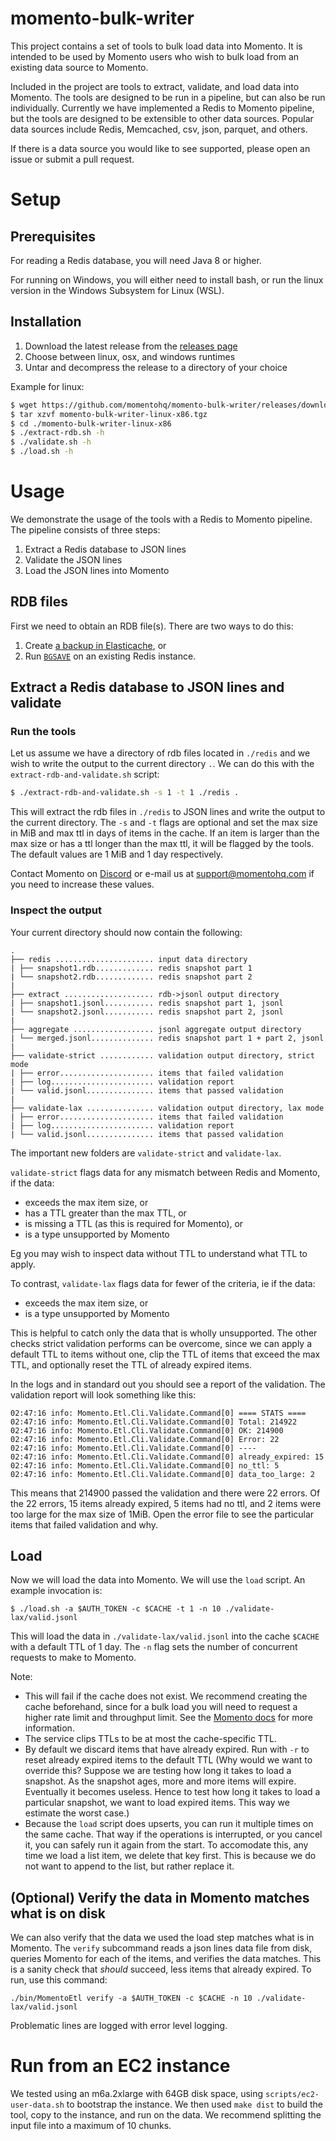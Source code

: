 # momento-bulk-writer

This project contains a set of tools to bulk load data into Momento. It is intended to be used by Momento users who wish to bulk load from an existing data source to Momento.

Included in the project are tools to extract, validate, and load data into Momento. The tools are designed to be run in a pipeline, but can also be run individually.
Currently we have implemented a Redis to Momento pipeline, but the tools are designed to be extensible to other data sources. Popular data sources include Redis, Memcached, csv, json, parquet, and others.

If there is a data source you would like to see supported, please open an issue or submit a pull request.

# Setup

## Prerequisites

For reading a Redis database, you will need Java 8 or higher.

For running on Windows, you will either need to install bash, or run the linux version in the Windows Subsystem for Linux (WSL).

## Installation

1. Download the latest release from the [releases page]()
2. Choose between linux, osx, and windows runtimes
3. Untar and decompress the release to a directory of your choice

Example for linux:

```bash
$ wget https://github.com/momentohq/momento-bulk-writer/releases/download/${version}/momento-bulk-writer-linux-x86.tgz
$ tar xzvf momento-bulk-writer-linux-x86.tgz
$ cd ./momento-bulk-writer-linux-x86
$ ./extract-rdb.sh -h
$ ./validate.sh -h
$ ./load.sh -h
```

# Usage

We demonstrate the usage of the tools with a Redis to Momento pipeline. The pipeline consists of three steps:

1. Extract a Redis database to JSON lines
2. Validate the JSON lines
3. Load the JSON lines into Momento

## RDB files

First we need to obtain an RDB file(s). There are two ways to do this:

1. Create [a backup in Elasticache](https://docs.aws.amazon.com/AmazonElastiCache/latest/red-ug/backups-manual.html), or
2. Run [`BGSAVE`](https://redis.io/commands/bgsave/) on an existing Redis instance.

## Extract a Redis database to JSON lines and validate

### Run the tools

Let us assume we have a directory of rdb files located in `./redis` and we wish to write the output to the current directory `.`. We can do this with the `extract-rdb-and-validate.sh` script:

```bash
$ ./extract-rdb-and-validate.sh -s 1 -t 1 ./redis .
```

This will extract the rdb files in `./redis` to JSON lines and write the output to the current directory. The `-s` and `-t` flags are optional and set the max size in MiB and max ttl in days of items in the cache. If an item is larger than the max size or has a ttl longer than the max ttl, it will be flagged by the tools. The default values are 1 MiB and 1 day respectively.

Contact Momento on [Discord](https://discord.com/invite/3HkAKjUZGq) or e-mail us at [support@momentohq.com](mailto:support@momentohq.com) if you need to increase these values.

### Inspect the output

Your current directory should now contain the following:

```
.
├── redis ...................... input data directory
| ├── snapshot1.rdb............. redis snapshot part 1
| └── snapshot2.rdb............. redis snapshot part 2
|
├── extract .................... rdb->jsonl output directory
| ├── snapshot1.jsonl........... redis snapshot part 1, jsonl
| └── snapshot2.jsonl........... redis snapshot part 2, jsonl
|
├── aggregate .................. jsonl aggregate output directory
| └── merged.jsonl.............. redis snapshot part 1 + part 2, jsonl
|
├── validate-strict ............ validation output directory, strict mode
| ├── error..................... items that failed validation
| ├── log....................... validation report
| └── valid.jsonl............... items that passed validation
|
├── validate-lax ............... validation output directory, lax mode
| ├── error..................... items that failed validation
| ├── log....................... validation report
| └── valid.jsonl............... items that passed validation
```

The important new folders are `validate-strict` and `validate-lax`.

`validate-strict` flags data for any mismatch between Redis and Momento, if the data:

- exceeds the max item size, or
- has a TTL greater than the max TTL, or
- is missing a TTL (as this is required for Momento), or
- is a type unsupported by Momento

Eg you may wish to inspect data without TTL to understand what TTL to apply.

To contrast, `validate-lax` flags data for fewer of the criteria, ie if the data:

- exceeds the max item size, or
- is a type unsupported by Momento

This is helpful to catch only the data that is wholly unsupported. The other checks strict validation performs can be overcome, since we can apply a default TTL to items without one, clip the TTL of items that exceed the max TTL, and optionally reset the TTL of already expired items.

In the logs and in standard out you should see a report of the validation. The validation report will look something like this:

```
02:47:16 info: Momento.Etl.Cli.Validate.Command[0] ==== STATS ====
02:47:16 info: Momento.Etl.Cli.Validate.Command[0] Total: 214922
02:47:16 info: Momento.Etl.Cli.Validate.Command[0] OK: 214900
02:47:16 info: Momento.Etl.Cli.Validate.Command[0] Error: 22
02:47:16 info: Momento.Etl.Cli.Validate.Command[0] ----
02:47:16 info: Momento.Etl.Cli.Validate.Command[0] already_expired: 15
02:47:16 info: Momento.Etl.Cli.Validate.Command[0] no_ttl: 5
02:47:16 info: Momento.Etl.Cli.Validate.Command[0] data_too_large: 2
```

This means that 214900 passed the validation and there were 22 errors. Of the 22 errors, 15 items already expired, 5 items had no ttl, and 2 items were too large for the max size of 1MiB. Open the error file to see the particular items that failed validation and why.

## Load

Now we will load the data into Momento. We will use the `load` script. An example invocation is:

```
$ ./load.sh -a $AUTH_TOKEN -c $CACHE -t 1 -n 10 ./validate-lax/valid.jsonl
```

This will load the data in `./validate-lax/valid.jsonl` into the cache `$CACHE` with a default TTL of 1 day. The `-n` flag sets the number of concurrent requests to make to Momento.

Note:

- This will fail if the cache does not exist. We recommend creating the cache beforehand, since for a bulk load you will need to request a higher rate limit and throughput limit. See the [Momento docs](https://docs.momentohq.com) for more information.
- The service clips TTLs to be at most the cache-specific TTL.
- By default we discard items that have already expired. Run with `-r` to reset already expired items to the default TTL (Why would we want to override this? Suppose we are testing how long it takes to load a snapshot. As the snapshot ages, more and more items will expire. Eventually it becomes useless. Hence to test how long it takes to load a particular snapshot, we want to load expired items. This way we estimate the worst case.)
- Because the `load` script does upserts, you can run it multiple times on the same cache. That way if the operations is interrupted, or you cancel it, you can safely run it again from the start. To accomodate this, any time we load a list item, we delete that key first. This is because we do not want to append to the list, but rather replace it.

## (Optional) Verify the data in Momento matches what is on disk

We can also verify that the data we used the load step matches what is in Momento. The `verify` subcommand reads a json lines data file from disk, queries Momento for each of the items, and verifies the data matches. This is a sanity check that _should_ succeed, less items that already expired. To run, use this command:

`./bin/MomentoEtl verify -a $AUTH_TOKEN -c $CACHE -n 10 ./validate-lax/valid.jsonl`

Problematic lines are logged with error level logging.

# Run from an EC2 instance

We tested using an m6a.2xlarge with 64GB disk space, using `scripts/ec2-user-data.sh` to bootstrap the instance. We then used `make dist` to build the tool, copy to the instance, and run on the data. We recommend splitting the input file into a maximum of 10 chunks.
